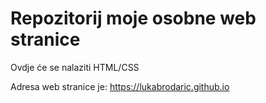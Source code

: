 # Repozitorij moje osobne web stranice

Ovdje će se nalaziti HTML/CSS 

Adresa web stranice je: https://lukabrodaric.github.io